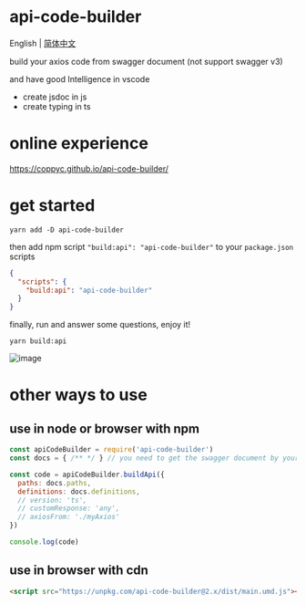 # api-code-builder

English | [简体中文](./README.zh.md)

build your axios code from swagger document (not support swagger v3)

and have good Intelligence in vscode
* create jsdoc in js
* create typing in ts

# online experience
https://coppyc.github.io/api-code-builder/

# get started
```
yarn add -D api-code-builder
```
then add npm script `"build:api": "api-code-builder"` to your `package.json` scripts
```json
{
  "scripts": {
    "build:api": "api-code-builder"
  }
}
```
finally, run and answer some questions, enjoy it!
```
yarn build:api
```
![image](https://user-images.githubusercontent.com/25004510/65371821-29733080-dc9a-11e9-8fbd-e4dc70ce706c.png)

# other ways to use
## use in node or browser with npm

```js
const apiCodeBuilder = require('api-code-builder')
const docs = { /** */ } // you need to get the swagger document by yourself

const code = apiCodeBuilder.buildApi({
  paths: docs.paths,
  definitions: docs.definitions,
  // version: 'ts',
  // customResponse: 'any',
  // axiosFrom: './myAxios'
})

console.log(code)
```

## use in browser with cdn
``` html
<script src="https://unpkg.com/api-code-builder@2.x/dist/main.umd.js"></script>
```
